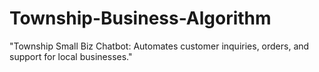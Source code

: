 # Township-Business-Algorithm
"Township Small Biz Chatbot: Automates customer inquiries, orders, and support for local businesses."
